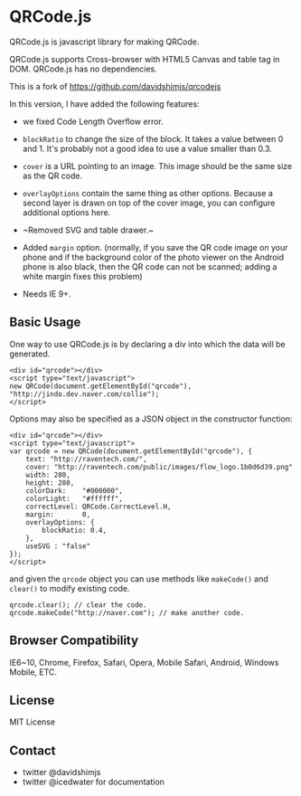 # QRCode.js

QRCode.js is javascript library for making QRCode.

QRCode.js supports Cross-browser with HTML5 Canvas and table tag in DOM. QRCode.js has no dependencies.

This is a fork of https://github.com/davidshimjs/qrcodejs

In this version, I have added the following features:

- we fixed Code Length Overflow error.

- `blockRatio` to change the size of the block. It takes a value between 0 and 1. It's probably not a good idea to use a value smaller than 0.3.
- `cover` is a URL pointing to an image. This image should be the same size as the QR code.
- `overlayOptions` contain the same thing as other options. Because a second layer is drawn on top of the cover image, you can configure additional options here.

- ~Removed SVG and table drawer.~
- Added `margin` option. (normally, if you save the QR code
  image on your phone and if the background color of the photo
  viewer on the Android phone is also black, then the QR code
  can not be scanned; adding a white margin fixes this problem)

- Needs IE 9+.


## Basic Usage

One way to use QRCode.js is by declaring a div into which the data will be generated.

    <div id="qrcode"></div>
    <script type="text/javascript">
    new QRCode(document.getElementById("qrcode"), "http://jindo.dev.naver.com/collie");
    </script>

Options may also be specified as a JSON object in the constructor function:

```
<div id="qrcode"></div>
<script type="text/javascript">
var qrcode = new QRCode(document.getElementById("qrcode"), {
	text: "http://raventech.com/",
	cover: "http://raventech.com/public/images/flow_logo.1b0d6d39.png"
	width: 280,
	height: 280,
	colorDark:    "#000000",
	colorLight:   "#ffffff",
	correctLevel: QRCode.CorrectLevel.H,
	margin:       0,
	overlayOptions: {
		blockRatio: 0.4,
	},
	useSVG : "false"
});
</script>
```

and given the `qrcode` object you can use methods like `makeCode()` and `clear()` to modify existing code.

```
qrcode.clear(); // clear the code.
qrcode.makeCode("http://naver.com"); // make another code.
```


## Browser Compatibility

IE6~10, Chrome, Firefox, Safari, Opera, Mobile Safari, Android, Windows Mobile, ETC.


## License


MIT License


## Contact

- twitter @davidshimjs
- twitter @icedwater for documentation
